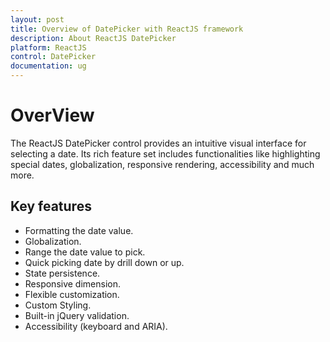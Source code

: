 ```yaml
---
layout: post
title: Overview of DatePicker with ReactJS framework
description: About ReactJS DatePicker
platform: ReactJS
control: DatePicker
documentation: ug
---
```

# OverView

The ReactJS DatePicker control provides an intuitive visual interface for selecting a date. Its rich feature set includes functionalities like highlighting special dates, globalization, responsive rendering, accessibility and much more.

## Key features

* Formatting the date value.
* Globalization.
* Range the date value to pick.
* Quick picking date by drill down or up.
* State persistence.
* Responsive dimension.
* Flexible customization.
* Custom Styling.
* Built-in jQuery validation.
* Accessibility (keyboard and ARIA).